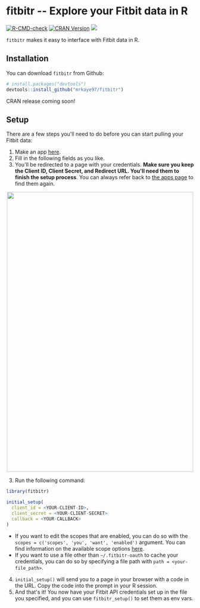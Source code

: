 fitbitr -- Explore your Fitbit data in R
=======

<!-- badges: start -->
[![R-CMD-check](https://github.com/mrkaye97/fitbitr/workflows/R-CMD-check/badge.svg)](https://github.com/mrkaye97/fitbitr/actions)
[![CRAN Version](http://www.r-pkg.org/badges/version/fitbitr)](http://cran.rstudio.com/web/packages/fitbitr) ![](http://cranlogs.r-pkg.org/badges/grand-total/fitbitr)
<!-- badges: end -->

`fitbitr` makes it easy to interface with Fitbit data in R.

Installation
------------

You can download `fitbitr` from Github:

``` r
# install.packages("devtools")
devtools::install_github("mrkaye97/fitbitr")
```

CRAN release coming soon!


Setup
------------

There are a few steps you'll need to do before you can start pulling your Fitbit data:

1. Make an app [here](https://dev.fitbit.com/apps/new).
2. Fill in the following fields as you like. 
3. You'll be redirected to a page with your credentials. **Make sure you keep the Client ID, Client Secret, and Redirect URL. You'll need them to finish the setup process**. You can always refer back to [the apps page](https://dev.fitbit.com/apps) to find them again.

<p align="center">
<img src="https://github.com/mrkaye97/fitbitr/blob/master/inst/app_seup.png" width="500" height="750">
</p>

3. Run the following command:

```r
library(fitbitr)

initial_setup(
  client_id = <YOUR-CLIENT-ID>,
  client_secret = <YOUR-CLIENT-SECRET>
  callback = <YOUR-CALLBACK>
)
```

* If you want to edit the scopes that are enabled, you can do so with the `scopes = c('scopes', 'you', 'want', 'enabled')` argument. You can find information on the available scope options [here](https://dev.fitbit.com/build/reference/web-api/oauth2/#scope).
* If you want to use a file other than `~/.fitbitr-oauth` to cache your credentials, you can do so by specifying a file path with `path = <your-file_path>`.

4. `initial_setup()` will send you to a page in your browser with a code in the URL. Copy the code into the prompt in your R session.
5. And that's it! You now have your Fitbit API credentials set up in the file you specified, and you can use `fitbitr_setup()` to set them as env vars.
